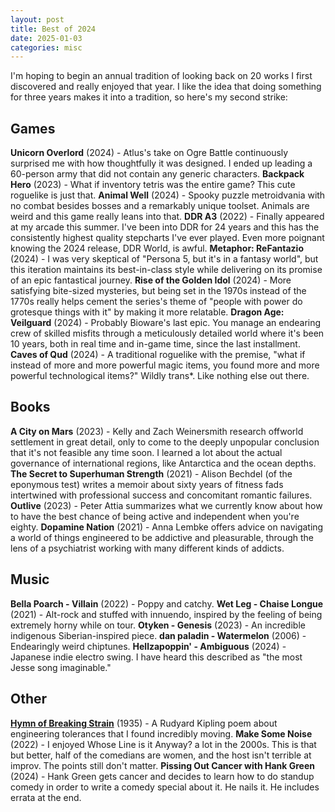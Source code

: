 ```yaml
---
layout: post
title: Best of 2024
date: 2025-01-03
categories: misc
---
```

I'm hoping to begin an annual tradition of looking back on 20 works I first discovered and really enjoyed that year. I like the idea that doing something for three years makes it into a tradition, so here's my second strike:
## Games

**Unicorn Overlord** (2024) - Atlus's take on Ogre Battle continuously surprised me with how thoughtfully it was designed. I ended up leading a 60-person army that did not contain any generic characters.
**Backpack Hero** (2023) - What if inventory tetris was the entire game? This cute roguelike is just that.
**Animal Well** (2024) - Spooky puzzle metroidvania with no combat besides bosses and a remarkably unique toolset. Animals are weird and this game really leans into that.
**DDR A3** (2022) - Finally appeared at my arcade this summer. I've been into DDR for 24 years and this has the consistently highest quality stepcharts I've ever played. Even more poignant knowing the 2024 release, DDR World, is awful.
**Metaphor: ReFantazio** (2024) - I was very skeptical of "Persona 5, but it's in a fantasy world", but this iteration maintains its best-in-class style while delivering on its promise of an epic fantastical journey.
**Rise of the Golden Idol** (2024) - More satisfying bite-sized mysteries, but being set in the 1970s instead of the 1770s really helps cement the series's theme of "people with power do grotesque things with it" by making it more relatable.
**Dragon Age: Veilguard** (2024) - Probably Bioware's last epic. You manage an endearing crew of skilled misfits through a meticulously detailed world where it's been 10 years, both in real time and in-game time, since the last installment.
**Caves of Qud** (2024) - A traditional roguelike with the premise, "what if instead of more and more powerful magic items, you found more and more powerful technological items?" Wildly trans*. Like nothing else out there.
## Books

**A City on Mars** (2023) - Kelly and Zach Weinersmith research offworld settlement in great detail, only to come to the deeply unpopular conclusion that it's not feasible any time soon. I learned a lot about the actual governance of international regions, like Antarctica and the ocean depths.
**The Secret to Superhuman Strength** (2021) - Alison Bechdel (of the eponymous test) writes a memoir about sixty years of fitness fads intertwined with professional success and concomitant romantic failures.
**Outlive** (2023) - Peter Attia summarizes what we currently know about how to have the best chance of being active and independent when you're eighty.
**Dopamine Nation** (2021) - Anna Lembke offers advice on navigating a world of things engineered to be addictive and pleasurable, through the lens of a psychiatrist working with many different kinds of addicts.
## Music

**Bella Poarch - Villain** (2022) - Poppy and catchy.
**Wet Leg - Chaise Longue** (2021) - Alt-rock and stuffed with innuendo, inspired by the feeling of being extremely horny while on tour.
**Otyken - Genesis** (2023) - An incredible indigenous Siberian-inspired piece.
**dan paladin - Watermelon** (2006) - Endearingly weird chiptunes.
**Hellzapoppin' - Ambiguous** (2024) - Japanese indie electro swing. I have heard this described as "the most Jesse song imaginable."
## Other

**[Hymn of Breaking Strain](https://www.kiplingsociety.co.uk/poem/poems_strain.htm)** (1935) - A Rudyard Kipling poem about engineering tolerances that I found incredibly moving.
**Make Some Noise** (2022) - I enjoyed Whose Line is it Anyway? a lot in the 2000s. This is that but better, half of the comedians are women, and the host isn't terrible at improv. The points still don't matter.
**Pissing Out Cancer with Hank Green** (2024) - Hank Green gets cancer and decides to learn how to do standup comedy in order to write a comedy special about it. He nails it. He includes errata at the end.
